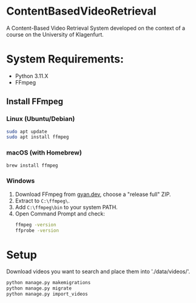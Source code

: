 # ContentBasedVideoRetrieval
A Content-Based Video Retrieval System developed on the context of a course on the University of Klagenfurt.

# System Requirements:
- Python 3.11.X
- FFmpeg

## Install FFmpeg

### Linux (Ubuntu/Debian)
```bash
sudo apt update
sudo apt install ffmpeg
```

### macOS (with Homebrew)
```bash
brew install ffmpeg
```

### Windows
1. Download FFmpeg from [gyan.dev](https://www.gyan.dev/ffmpeg/builds/), choose a "release full" ZIP.
2. Extract to `C:\ffmpeg\`.
3. Add `C:\ffmpeg\bin` to your system PATH.
4. Open Command Prompt and check:
   ```bash
   ffmpeg -version
   ffprobe -version
   ```

# Setup

Download videos you want to search and place them into './data/videos/'.
   ```bash
   python manage.py makemigrations
   python manage.py migrate
   python manage.py import_videos
   ```